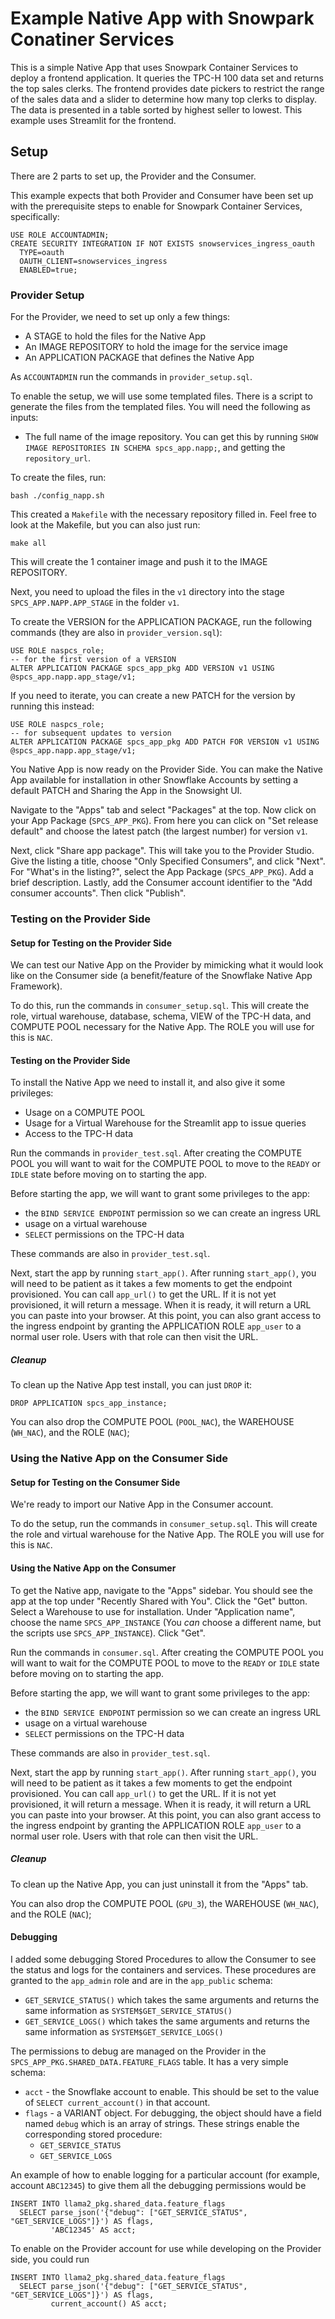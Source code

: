 # Example Native App with Snowpark Conatiner Services
This is a simple Native App that uses Snowpark Container
Services to deploy a frontend application. It queries the 
TPC-H 100 data set and returns the top sales clerks. The 
frontend provides date pickers to restrict the range of the sales
data and a slider to determine how many top clerks to display.
The data is presented in a table sorted by highest seller
to lowest. This example uses Streamlit for the frontend.

## Setup
There are 2 parts to set up, the Provider and the Consumer.

This example expects that both Provider and Consumer have been
set up with the prerequisite steps to enable for Snowpark 
Container Services, specifically:
```
USE ROLE ACCOUNTADMIN;
CREATE SECURITY INTEGRATION IF NOT EXISTS snowservices_ingress_oauth
  TYPE=oauth
  OAUTH_CLIENT=snowservices_ingress
  ENABLED=true;
```

### Provider Setup
For the Provider, we need to set up only a few things:
* A STAGE to hold the files for the Native App
* An IMAGE REPOSITORY to hold the image for the service image
* An APPLICATION PACKAGE that defines the Native App

As `ACCOUNTADMIN` run the commands in `provider_setup.sql`.

To enable the setup, we will use some templated files. There 
is a script to generate the files from the templated files. 
You will need the following as inputs:
* The full name of the image repository. You can get this by running 
   `SHOW IMAGE REPOSITORIES IN SCHEMA spcs_app.napp;`, and getting the `repository_url`.

To create the files, run:

```
bash ./config_napp.sh
```

This created a `Makefile` with the necessary repository filled in. Feel free to look
at the Makefile, but you can also just run:

```
make all
```

This will create the 1 container image and push it to the IMAGE REPOSITORY.

Next, you need to upload the files in the `v1` directory into the stage 
`SPCS_APP.NAPP.APP_STAGE` in the folder `v1`.

To create the VERSION for the APPLICATION PACKAGE, run the following commands
(they are also in `provider_version.sql`):

```
USE ROLE naspcs_role;
-- for the first version of a VERSION
ALTER APPLICATION PACKAGE spcs_app_pkg ADD VERSION v1 USING @spcs_app.napp.app_stage/v1;
```

If you need to iterate, you can create a new PATCH for the version by running this
instead:

```
USE ROLE naspcs_role;
-- for subsequent updates to version
ALTER APPLICATION PACKAGE spcs_app_pkg ADD PATCH FOR VERSION v1 USING @spcs_app.napp.app_stage/v1;
```

You Native App is now ready on the Provider Side. You can make the Native App available
for installation in other Snowflake Accounts by setting a default PATCH and Sharing the App
in the Snowsight UI.

Navigate to the "Apps" tab and select "Packages" at the top. Now click on your App Package 
(`SPCS_APP_PKG`). From here you can click on "Set release default" and choose the latest patch
(the largest number) for version `v1`. 

Next, click "Share app package". This will take you to the Provider Studio. Give the listing
a title, choose "Only Specified Consumers", and click "Next". For "What's in the listing?", 
select the App Package (`SPCS_APP_PKG`). Add a brief description. Lastly, add the Consumer account
identifier to the "Add consumer accounts". Then click "Publish".

### Testing on the Provider Side

#### Setup for Testing on the Provider Side
We can test our Native App on the Provider by mimicking what it would look like on the 
Consumer side (a benefit/feature of the Snowflake Native App Framework).

To do this, run the commands in `consumer_setup.sql`. This will create the role, 
virtual warehouse, database, schema,  VIEW of the TPC-H data, and COMPUTE POOL necessary 
for the Native App. The ROLE you will use for this is `NAC`.

#### Testing on the Provider Side
To install the Native App we need to install it, and also give it some privileges:
* Usage on a COMPUTE POOL
* Usage for a Virtual Warehouse for the Streamlit app to issue queries
* Access to the TPC-H data

Run the commands in `provider_test.sql`. After creating the COMPUTE POOL
you will want to wait for the COMPUTE POOL to move to the `READY` or `IDLE`
state before moving on to starting the app.

Before starting the app, we will want to grant some privileges to the app:
* the `BIND SERVICE ENDPOINT` permission so we can create an ingress URL
* usage on a virtual warehouse
* `SELECT` permissions on the TPC-H data

These commands are also in `provider_test.sql`.

Next, start the app by running `start_app()`. 
After running `start_app()`, you will need to be patient as it takes a few 
moments to get the endpoint provisioned. You can
call `app_url()` to get the URL. If it is not yet provisioned, it will return a
message. When it is ready, it will return a URL you can paste into your browser.
At this point, you can also grant access to the ingress endpoint by granting
the APPLICATION ROLE `app_user` to a normal user role. Users with that role can
then visit the URL.


##### Cleanup
To clean up the Native App test install, you can just `DROP` it:

```
DROP APPLICATION spcs_app_instance;
```

You can also drop the COMPUTE POOL (`POOL_NAC`), the WAREHOUSE (`WH_NAC`), 
and the ROLE (`NAC`);


### Using the Native App on the Consumer Side

#### Setup for Testing on the Consumer Side
We're ready to import our Native App in the Consumer account.

To do the setup, run the commands in `consumer_setup.sql`. This will create the role and
virtual warehouse for the Native App. The ROLE you will use for this is `NAC`.

#### Using the Native App on the Consumer
To get the Native app, navigate to the "Apps" sidebar. You should see the app at the top under
"Recently Shared with You". Click the "Get" button. Select a Warehouse to use for installation.
Under "Application name", choose the name `SPCS_APP_INSTANCE` (You _can_ choose a 
different name, but the scripts use `SPCS_APP_INSTANCE`). Click "Get".

Run the commands in `consumer.sql`. After creating the COMPUTE POOL
you will want to wait for the COMPUTE POOL to move to the `READY` or `IDLE`
state before moving on to starting the app.

Before starting the app, we will want to grant some privileges to the app:
* the `BIND SERVICE ENDPOINT` permission so we can create an ingress URL
* usage on a virtual warehouse
* `SELECT` permissions on the TPC-H data

These commands are also in `provider_test.sql`.

Next, start the app by running `start_app()`. 
After running `start_app()`, you will need to be patient as it takes a few 
moments to get the endpoint provisioned. You can
call `app_url()` to get the URL. If it is not yet provisioned, it will return a
message. When it is ready, it will return a URL you can paste into your browser.
At this point, you can also grant access to the ingress endpoint by granting
the APPLICATION ROLE `app_user` to a normal user role. Users with that role can
then visit the URL.

##### Cleanup
To clean up the Native App, you can just uninstall it from the "Apps" tab.

You can also drop the COMPUTE POOL (`GPU_3`), the WAREHOUSE (`WH_NAC`), 
and the ROLE (`NAC`);


#### Debugging
I added some debugging Stored Procedures to allow the Consumer to see the status
and logs for the containers and services. These procedures are granted to the `app_admin`
role and are in the `app_public` schema:
* `GET_SERVICE_STATUS()` which takes the same arguments and returns the same information as `SYSTEM$GET_SERVICE_STATUS()`
* `GET_SERVICE_LOGS()` which takes the same arguments and returns the same information as `SYSTEM$GET_SERVICE_LOGS()`

The permissions to debug are managed on the Provider in the 
`SPCS_APP_PKG.SHARED_DATA.FEATURE_FLAGS` table. 
It has a very simple schema:
* `acct` - the Snowflake account to enable. This should be set to the value of `SELECT current_account()` in that account.
* `flags` - a VARIANT object. For debugging, the object should have a field named `debug` which is an 
  array of strings. These strings enable the corresponding stored procedure:
  * `GET_SERVICE_STATUS`
  * `GET_SERVICE_LOGS`

An example of how to enable logging for a particular account (for example, account 
`ABC12345`) to give them all the debugging permissions would be

```
INSERT INTO llama2_pkg.shared_data.feature_flags 
  SELECT parse_json('{"debug": ["GET_SERVICE_STATUS", "GET_SERVICE_LOGS"]}') AS flags, 
         'ABC12345' AS acct;
```

To enable on the Provider account for use while developing on the Provider side, you could run

```
INSERT INTO llama2_pkg.shared_data.feature_flags 
  SELECT parse_json('{"debug": ["GET_SERVICE_STATUS", "GET_SERVICE_LOGS"]}') AS flags,
         current_account() AS acct;
```
